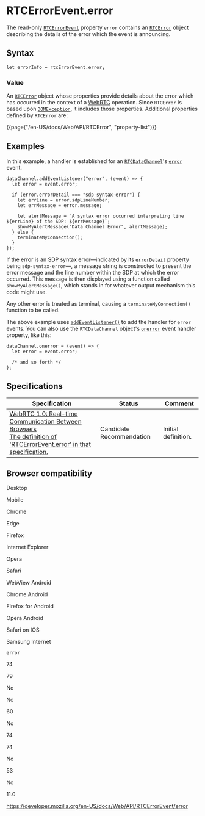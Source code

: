 RTCErrorEvent.error
===================

The read-only [`RTCErrorEvent`](../rtcerrorevent) property `error` contains an [`RTCError`](../rtcerror) object describing the details of the error which the event is announcing.

Syntax
------

    let errorInfo = rtcErrorEvent.error;

### Value

An [`RTCError`](../rtcerror) object whose properties provide details about the error which has occurred in the context of a [WebRTC](https://developer.mozilla.org/en-US/docs/Glossary/WebRTC) operation. Since `RTCError` is based upon [`DOMException`](../domexception), it includes those properties. Additional properties defined by `RTCError` are:

{{page("/en-US/docs/Web/API/RTCError", "property-list")}}

Examples
--------

In this example, a handler is established for an [`RTCDataChannel`](../rtcdatachannel)'s [`error`](../rtcdatachannel/error_event) event.

    dataChannel.addEventListener("error", (event) => {
      let error = event.error;

      if (error.errorDetail === "sdp-syntax-error") {
        let errLine = error.sdpLineNumber;
        let errMessage = error.message;

        let alertMessage = `A syntax error occurred interpreting line ${errLine} of the SDP: ${errMessage}`;
        showMyAlertMessage("Data Channel Error", alertMessage);
      } else {
        terminateMyConnection();
      }
    });

If the error is an SDP syntax error—indicated by its [`errorDetail`](../rtcerror/errordetail) property being `sdp-syntax-error`—, a message string is constructed to present the error message and the line number within the SDP at which the error occurred. This message is then displayed using a function called `showMyAlertMessage()`, which stands in for whatever output mechanism this code might use.

Any other error is treated as terminal, causing a `terminateMyConnection()` function to be called.

The above example uses [`addEventListener()`](../eventtarget/addeventlistener) to add the handler for `error` events. You can also use the `RTCDataChannel` object's [`onerror`](../rtcdatachannel/onerror) event handler property, like this:

    dataChannel.onerror = (event) => {
      let error = event.error;

      /* and so forth */
    };

Specifications
--------------

<table><thead><tr class="header"><th>Specification</th><th>Status</th><th>Comment</th></tr></thead><tbody><tr class="odd"><td><a href="https://w3c.github.io/webrtc-pc/#dom-rtcerrorevent-error">WebRTC 1.0: Real-time Communication Between Browsers<br />
<span class="small">The definition of 'RTCErrorEvent.error' in that specification.</span></a></td><td><span class="spec-cr">Candidate Recommendation</span></td><td>Initial definition.</td></tr></tbody></table>

Browser compatibility
---------------------

Desktop

Mobile

Chrome

Edge

Firefox

Internet Explorer

Opera

Safari

WebView Android

Chrome Android

Firefox for Android

Opera Android

Safari on IOS

Samsung Internet

`error`

74

79

No

No

60

No

74

74

No

53

No

11.0

<a href="https://developer.mozilla.org/en-US/docs/Web/API/RTCErrorEvent/error" class="_attribution-link">https://developer.mozilla.org/en-US/docs/Web/API/RTCErrorEvent/error</a>
